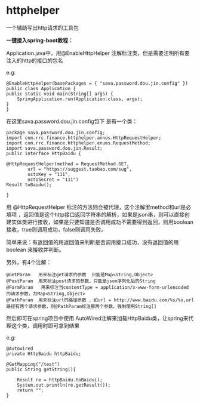 # httphelper

一个辅助写出http请求的工具包


**一键接入spring-boot教程：**

Application.java中，用@EnableHttpHelper 注解标注类，但是需要注明所有要注入的http的接口的包名

e.g:


	@EnableHttpHelper(basePackages = { "sava.password.dou.jin.config" })
	public class Application {
	public static void main(String[] args) {
		SpringApplication.run(Application.class, args);
	}
	}

在这里sava.password.dou.jin.config包下 是有一个类：

	package sava.password.dou.jin.config;
	import com.rrc.finance.httphelper.annos.HttpRequestHelper;
	import com.rrc.finance.httphelper.enums.RequestMethod;
	import sava.password.dou.jin.Result;
	public interface HttpBaidu {
	
	@HttpRequestHelper(method = RequestMethod.GET, 
			url = "https://suggest.taobao.com/sug", 
			octoKey = "111", 
			octoSecret = "111")
	Result toBaidu();
	
	}
用 @HttpRequestHelper 标注的方法则会被代理，这个注解里method和url是必填项 ，返回值是这个http接口返回字符串的解析，如果是json串，则可以直接创建实体类进行接收，如果是只要知道是否调用成功不需要得到返回，则用boolean接收，true则调用成功，false则调用失败。


简单来说：有返回值的用返回值来判断是否调用接口成功，没有返回值的用boolean 来接收并判断。


另外，有4个注解：

	@GetParam   用来标注get请求的参数  只能是Map<String,Object>
	@PostParam	用来标注post请求的参数，只能是json序列化后的String
	@FormParam   用来标注当contentType = application/x-www-form-urlencoded 的请求参数，为Map<String,Object>
	@PathParam	用来标注url的路径参数 ，如url = http://www.baidu.com/%s/%s,url路径有两个请求参数，则@PathParam标注那两个参数，强制使用String[]

然后即可在spring项目中使用 AutoWired注解来加载HttpBaidu类，让spring来代理这个类，调用时即可拿到结果

e.g:

	@Autowired
	private HttpBaidu httpBaidu;
	
	@GetMapping("/test")
	public String getString(){
		
		Result re = httpBaidu.toBaidu();
		System.out.println(re.getResult());
		return "";
	}



	